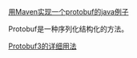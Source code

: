 [用Maven实现一个protobuf的java例子](http://www.importnew.com/28737.html)

Protobuf是一种序列化结构化的方法。

[Protobuf3的详细用法](https://www.cnblogs.com/tohxyblog/p/8974763.html)

